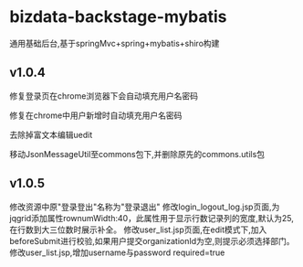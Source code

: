 # bizdata-backstage-mybatis
通用基础后台,基于springMvc+spring+mybatis+shiro构建

## v1.0.4
修复登录页在chrome浏览器下会自动填充用户名密码

修复在chrome中用户新增时自动填充用户名密码

去除掉富文本编辑uedit

移动JsonMessageUtil至commons包下,并删除原先的commons.utils包

## v1.0.5
修改资源中原"登录登出"名称为"登录退出"
修改login_logout_log.jsp页面,为jqgrid添加属性rownumWidth:40，此属性用于显示行数记录列的宽度,默认为25,在行数到大三位数时展示补全。
修改user_list.jsp页面,在edit模式下,加入beforeSubmit进行校验,如果用户提交organizationId为空,则提示必须选择部门。
修改user_list.jsp,增加username与password required=true
